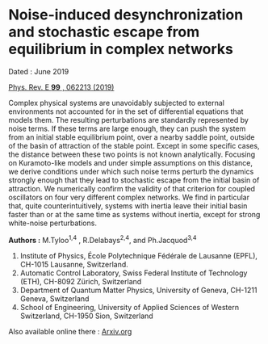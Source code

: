 # Noise-induced desynchronization and stochastic escape from equilibrium in complex networks

Dated : June 2019

[Phys. Rev. E **99** , 062213 (2019)](https://journals.aps.org/pre/abstract/10.1103/PhysRevE.99.062213)

Complex physical systems are unavoidably subjected to external environments not accounted for in the set of
differential equations that models them. The resulting perturbations are standardly represented by noise terms.
If these terms are large enough, they can push the system from an initial stable equilibrium point, over a nearby
saddle point, outside of the basin of attraction of the stable point. Except in some specific cases, the distance
between these two points is not known analytically. Focusing on Kuramoto-like models and under simple
assumptions on this distance, we derive conditions under which such noise terms perturb the dynamics strongly
enough that they lead to stochastic escape from the initial basin of attraction. We numerically confirm the validity
of that criterion for coupled oscillators on four very different complex networks. We find in particular that, quite
counterintuitively, systems with inertia leave their initial basin faster than or at the same time as systems without
inertia, except for strong white-noise perturbations.

**Authors :** M.Tyloo<sup>1,4</sup> , R.Delabays<sup>2,4</sup>, and Ph.Jacquod<sup>3,4</sup>

1) Institute of Physics, École Polytechnique Fédérale de Lausanne (EPFL), CH-1015 Lausanne, Switzerland.
2) Automatic Control Laboratory, Swiss Federal Institute of Technology (ETH), CH-8092 Zürich, Switzerland
3) Department of Quantum Matter Physics, University of Geneva, CH-1211 Geneva, Switzerland
4) School of Engineering, University of Applied Sciences of Western Switzerland, CH-1950 Sion, Switzerland 

Also available online there : [Arxiv.org](https://arxiv.org/abs/1812.09497) 



<!-- keywords: network_stability, network_stability, network stability escape time noise-->

<!-- link: -->